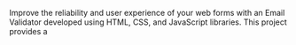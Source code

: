 Improve the reliability and user experience of your web forms with an Email Validator developed using HTML, CSS, and JavaScript libraries. This project provides a

